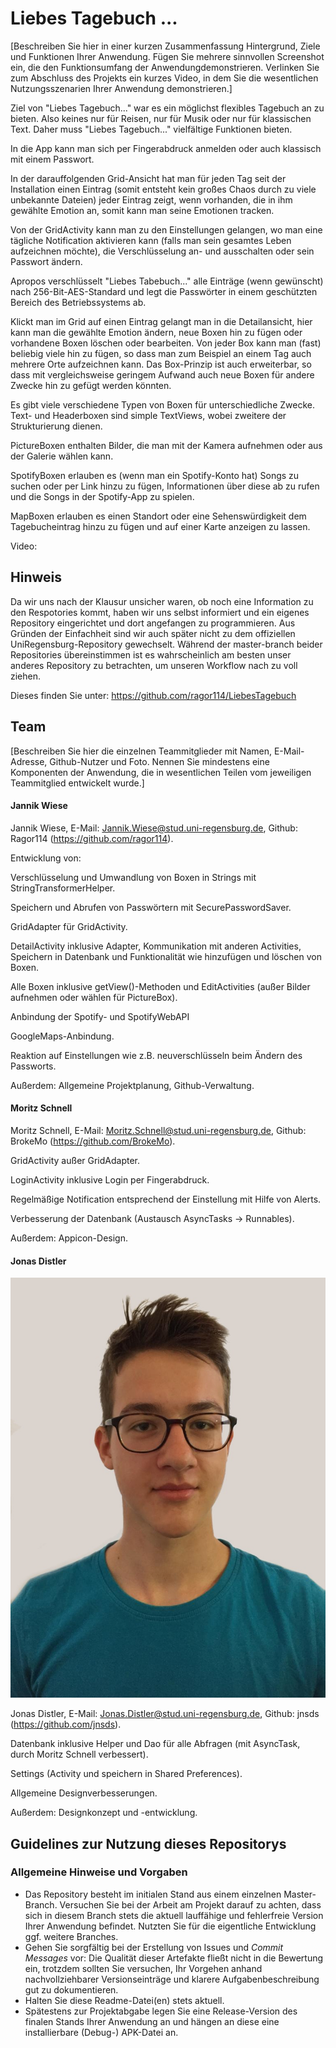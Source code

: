 # Liebes Tagebuch ...

[Beschreiben Sie hier in einer kurzen Zusammenfassung Hintergrund, Ziele und Funktionen Ihrer Anwendung. Fügen Sie mehrere sinnvollen Screenshot ein, die den Funktionsumfang der Anwendungdemonstrieren. Verlinken Sie zum Abschluss des Projekts ein kurzes Video, in dem Sie die wesentlichen Nutzungsszenarien Ihrer Anwendung demonstrieren.]

Ziel von "Liebes Tagebuch..." war es ein möglichst flexibles Tagebuch an
zu bieten. Also keines nur für Reisen, nur für Musik oder nur für
klassischen Text. Daher muss "Liebes Tagebuch..." vielfältige Funktionen
bieten.

In die App kann man sich per Fingerabdruck anmelden oder auch klassisch
mit einem Passwort.

In der darauffolgenden Grid-Ansicht hat man für jeden Tag seit der
Installation einen Eintrag (somit entsteht kein großes Chaos durch zu
viele unbekannte Dateien) jeder Eintrag zeigt, wenn vorhanden, die in
ihm gewählte Emotion an, somit kann man seine Emotionen tracken.

Von der GridActivity kann man zu den Einstellungen gelangen, wo man eine
tägliche Notification aktivieren kann (falls man sein gesamtes Leben
aufzeichnen möchte), die Verschlüsselung an- und ausschalten oder sein
Passwort ändern.

Apropos verschlüsselt "Liebes Tabebuch..." alle Einträge (wenn
gewünscht) nach 256-Bit-AES-Standard und legt die Passwörter in einem
geschützten Bereich des Betriebssystems ab.

Klickt man im Grid auf einen Eintrag gelangt man in die Detailansicht,
hier kann man die gewählte Emotion ändern, neue Boxen hin zu fügen oder
vorhandene Boxen löschen oder bearbeiten. Von jeder Box kann man (fast)
beliebig viele hin zu fügen, so dass man zum Beispiel an einem Tag auch
mehrere Orte aufzeichnen kann. Das Box-Prinzip ist auch erweiterbar, so
dass mit vergleichsweise geringem Aufwand auch neue Boxen für andere
Zwecke hin zu gefügt werden könnten.

Es gibt viele verschiedene Typen von Boxen für unterschiedliche Zwecke.
Text- und Headerboxen sind simple TextViews, wobei zweitere der
Strukturierung dienen.

PictureBoxen enthalten Bilder, die man mit der Kamera aufnehmen oder aus
der Galerie wählen kann.

SpotifyBoxen erlauben es (wenn man ein Spotify-Konto hat) Songs zu
suchen oder per Link hinzu zu fügen, Informationen über diese ab zu
rufen und die Songs in der Spotify-App zu spielen.

MapBoxen erlauben es einen Standort oder eine Sehenswürdigkeit dem
Tagebucheintrag hinzu zu fügen und auf einer Karte anzeigen zu lassen.

Video:

## Hinweis

Da wir uns nach der Klausur unsicher waren, ob noch eine Information zu
den Respotories kommt, haben wir uns selbst informiert und ein eigenes
Repository eingerichtet und dort angefangen zu programmieren. Aus
Gründen der Einfachheit sind wir auch später nicht zu dem offiziellen
UniRegensburg-Repository gewechselt. Während der master-branch beider
Repositories übereinstimmen ist es wahrscheinlich am besten unser
anderes Repository zu betrachten, um unseren Workflow nach zu voll
ziehen.

Dieses finden Sie unter: https://github.com/ragor114/LiebesTagebuch

## Team

[Beschreiben Sie hier die einzelnen Teammitglieder mit Namen, E-Mail-Adresse, Github-Nutzer und Foto. Nennen Sie mindestens eine Komponenten der Anwendung, die in wesentlichen Teilen vom jeweiligen Teammitglied entwickelt wurde.]

#### Jannik Wiese
Jannik Wiese, E-Mail: Jannik.Wiese@stud.uni-regensburg.de, Github: Ragor114 (https://github.com/ragor114).

Entwicklung von:

Verschlüsselung und Umwandlung von Boxen in Strings mit
StringTransformerHelper.

Speichern und Abrufen von Passwörtern mit SecurePasswordSaver.

GridAdapter für GridActivity.

DetailActivity inklusive Adapter, Kommunikation mit anderen Activities,
Speichern in Datenbank und Funktionalität wie hinzufügen und löschen von
Boxen.

Alle Boxen inklusive getView()-Methoden und EditActivities (außer Bilder
aufnehmen oder wählen für PictureBox).

Anbindung der Spotify- und SpotifyWebAPI

GoogleMaps-Anbindung.

Reaktion auf Einstellungen wie z.B. neuverschlüsseln beim Ändern des
Passworts.

Außerdem: Allgemeine Projektplanung, Github-Verwaltung.

#### Moritz Schnell

Moritz Schnell, E-Mail: Moritz.Schnell@stud.uni-regensburg.de, Github: BrokeMo (https://github.com/BrokeMo).

GridActivity außer GridAdapter.

LoginActivity inklusive Login per Fingerabdruck.

Regelmäßige Notification entsprechend der Einstellung mit Hilfe von
Alerts.

Verbesserung der Datenbank (Austausch AsyncTasks -> Runnables).

Außerdem: Appicon-Design.

#### Jonas Distler

![Jonas Bild](app/src/main/res/drawable/Jonas%20Bild.png)

Jonas Distler, E-Mail: Jonas.Distler@stud.uni-regensburg.de, Github: jnsds (https://github.com/jnsds).

Datenbank inklusive Helper und Dao für alle Abfragen (mit AsyncTask,
durch Moritz Schnell verbessert).

Settings (Activity und speichern in Shared Preferences).

Allgemeine Designverbesserungen.

Außerdem: Designkonzept und -entwicklung.

## Guidelines zur Nutzung dieses Repositorys

### Allgemeine Hinweise und Vorgaben

* Das Repository besteht im initialen Stand aus einem einzelnen Master-Branch. Versuchen Sie bei der Arbeit am Projekt darauf zu achten, dass sich in diesem Branch stets die aktuell lauffähige und fehlerfreie Version Ihrer Anwendung befindet. Nutzten Sie für die eigentliche Entwicklung ggf. weitere Branches.
* Gehen Sie sorgfältig bei der Erstellung von Issues und *Commit Messages* vor: Die Qualität dieser Artefakte fließt nicht in die Bewertung ein, trotzdem sollten Sie versuchen, Ihr Vorgehen anhand nachvollziehbarer Versionseinträge und klarere Aufgabenbeschreibung gut zu dokumentieren.
* Halten Sie diese Readme-Datei(en) stets aktuell.
* Spätestens zur Projektabgabe legen Sie eine Release-Version des finalen Stands Ihrer Anwendung an und hängen an diese eine installierbare (Debug-) APK-Datei an.
